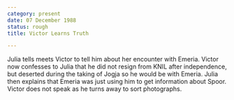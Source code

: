 ```yaml
---
category: present
date: 07 December 1988
status: rough
title: Victor Learns Truth

---
```



Julia tells meets Victor to tell him about her
encounter with Emeria. Victor now confesses to Julia that he did not
resign from KNIL after independence, but deserted during the taking of
Jogja so he would be with Emeria. Julia then explains that Emeria was
just using him to get information about Spoor. Victor does not speak as
he turns away to sort photographs.
